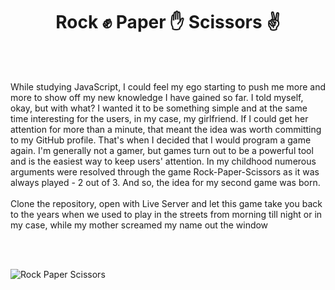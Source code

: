<h1 align="center">Rock ✊ Paper ✋ Scissors ✌️</h1>
<br/>
<br/>
<p>While studying JavaScript, I could feel my ego starting to push me more and more to show off my new knowledge I have gained so far. I told myself, okay, but with what? I wanted it to be something simple and at the same time interesting for the users, in my case, my girlfriend. If I could get her attention for more than a minute, that meant the idea was worth committing to my GitHub profile. That's when I decided that I would program a game again. I'm generally not a gamer, but games turn out to be а powerful tool and is the easiest way to keep users' attention.
In my childhood numerous arguments were resolved through the game Rock-Paper-Scissors as it was always played - 2 out of 3. And so, the idea for my second game was born.
<br/>
<br/>
Clone the repository, open with Live Server and let this game take you back to the years when we used to play in the streets from morning till night or in my case, while my mother screamed my name out the window
</p>
<br/>
<br/>

![Rock Paper Scissors](https://media.giphy.com/media/GSDWRU36yMQbcPXY5J/giphy.gif)
                                                                                                                                                                                                                                                                                                                                                                                                                                                                                                                                                                                                                                                                                                                                                                                                                                                                                                                                                                                                                                                                                                                                                                                                                                                                                                                                                                                                                                                                                                                                                                                                                                                                                                                                                                                                                                                                                                                                                                                                                                                                                                                                                                                                                                                                                                                                                                                                                                                                                                                                                                                                                                                                                                                                                                                                                                                                                                                                                                                                                                                                                                                                                                                                                                                                                                                                                                                                                                                                                                                                                                                                                                                                                                                                                                                                                                                                                                                                                                                                   
